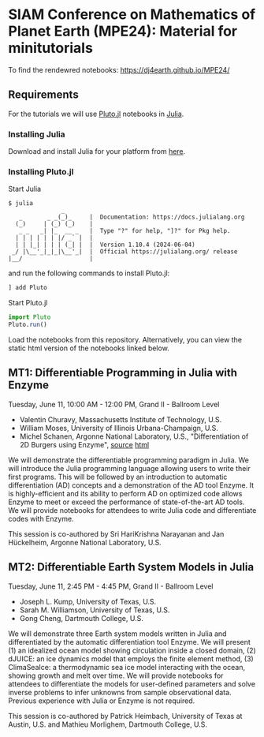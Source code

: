 # SIAM Conference on Mathematics of Planet Earth (MPE24): Material for minitutorials

To find the rendewred notebooks: https://dj4earth.github.io/MPE24/

## Requirements
For the tutorials we will use [Pluto.jl](https://plutojl.org/) notebooks in [Julia](https://julialang.org/).

### Installing Julia
Download and install Julia for your platform from [here](https://julialang.org/downloads/).

### Installing Pluto.jl
Start Julia 
```shell
$ julia
               _
   _       _ _(_)_     |  Documentation: https://docs.julialang.org
  (_)     | (_) (_)    |
   _ _   _| |_  __ _   |  Type "?" for help, "]?" for Pkg help.
  | | | | | | |/ _` |  |
  | | |_| | | | (_| |  |  Version 1.10.4 (2024-06-04)
 _/ |\__'_|_|_|\__'_|  |  Official https://julialang.org/ release
|__/                   |

```
and run the following commands to install Pluto.jl:
```julia
] add Pluto
```
Start Pluto.jl
```julia
import Pluto
Pluto.run()
```
Load the notebooks from this repository. Alternatively, you can view the static html version of the notebooks linked below.

## MT1: Differentiable Programming in Julia with Enzyme
Tuesday, June 11, 10:00 AM - 12:00 PM, Grand II - Ballroom Level

  - Valentin Churavy, Massachusetts Institute of Technology, U.S.
  - William Moses, University of Illinois Urbana-Champaign, U.S.
  - Michel Schanen, Argonne National Laboratory, U.S., "Differentiation of 2D Burgers using Enzyme", [source](Burgers_tutorial/burgers_tutorial.jl) [html](https://dj4earth.github.io/MPE24/Burgers_tutorial/burgers_tutorial.html)

We will demonstrate the differentiable programming paradigm in Julia. We will introduce the Julia programming language allowing users to write their first programs. This will be followed by an introduction to automatic differentiation (AD) concepts and a demonstration of the AD tool Enzyme. It is highly-efficient and its ability to perform AD on optimized code allows Enzyme to meet or exceed the performance of state-of-the-art AD tools. We will provide notebooks for attendees to write Julia code and differentiate codes with Enzyme.

This session is co-authored by Sri HariKrishna Narayanan and Jan Hückelheim, Argonne National Laboratory, U.S.

## MT2: Differentiable Earth System Models in Julia
Tuesday, June 11, 2:45 PM - 4:45 PM, Grand II - Ballroom Level

  - Joseph L. Kump, University of Texas, U.S.
  - Sarah M. Williamson, University of Texas, U.S.
  - Gong Cheng, Dartmouth College, U.S.
    
We will demonstrate three Earth system models written in Julia and differentiated by the automatic differentiation tool Enzyme. We will present (1) an idealized ocean model showing circulation inside a closed domain, (2) dJUICE: an ice dynamics model that employs the finite element method, (3) ClimaSeaIce: a thermodynamic sea ice model interacting with the ocean, showing growth and melt over time. We will provide notebooks for attendees to differentiate the models for user-defined parameters and solve inverse problems to infer unknowns from sample observational data. Previous experience with Julia or Enzyme is not required.

This session is co-authored by Patrick Heimbach, University of Texas at Austin, U.S. and Mathieu Morlighem, Dartmouth College, U.S.
